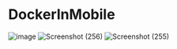 # DockerInMobile

![image](https://user-images.githubusercontent.com/56602504/94355709-f715c380-00a3-11eb-93c6-479e320ccfde.png)
![Screenshot (256)](https://user-images.githubusercontent.com/56602504/94460186-fda45800-01d5-11eb-9a3b-7b370bc49867.png)
![Screenshot (255)](https://user-images.githubusercontent.com/56602504/94460196-0006b200-01d6-11eb-9d7d-57363193a898.png)
